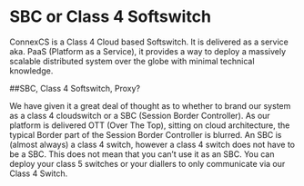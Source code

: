# SBC or Class 4 Softswitch

ConnexCS is a Class 4 Cloud based Softswitch. It is delivered as a service aka. PaaS (Platform as a Service), it provides a way to deploy a massively scalable distributed system over the globe with minimal technical knowledge.

##SBC, Class 4 Softswitch, Proxy?

We have given it a great deal of thought as to whether to brand our system as a class 4 cloudswitch or a SBC (Session Border Controller). 
As our platform is delivered OTT (Over The Top), sitting on cloud architecture, the typical Border part of the Session Border Controller is blurred. An SBC is (almost always) a class 4 switch, however a class 4 switch does not have to be a SBC.
This does not mean that you can’t use it as an SBC. You can deploy your class 5 switches or your diallers to only communicate via our Class 4 Switch.
